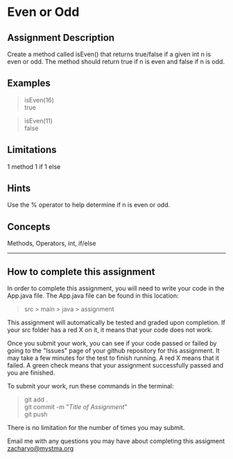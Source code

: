 # **Even or Odd**  

## **Assignment Description**  
Create a method called isEven() that returns true/false if a given int n is even or odd. The method should return true if n is even and false if n is odd.

## **Examples**  
>isEven(16)  
true

>isEven(11)  
false

## **Limitations** 
1 method
1 if
1 else 

## **Hints**  
Use the % operator to help determine if n is even or odd.

## **Concepts**  
Methods, Operators, int, if/else

---

## **How to complete this assignment**
In order to complete this assignment, you will need to write your code in the App.java file. The App.java file can be found in this location:  
>src > main > java > assignment  

This assignment will automatically be tested and graded upon completion. If your src folder has a red X on it, it means that your code does not work.  

Once you submit your work, you can see if your code passed or failed by going to the "Issues" page of your github repository for this assignment. It may take a few minutes for the test to finish running. A red X means that it failed. A green check means that your assignment successfully passed and you are finished.

To submit your work, run these commands in the terminal: 
>git add .  
git commit -m "*Title of Assignment*"  
git push  

There is no limitation for the number of times you may submit.

Email me with any questions you may have about completing this assigment  
zacharyo@mystma.org
